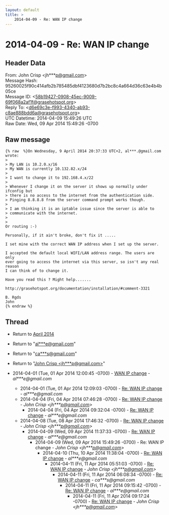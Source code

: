 ```yaml
---
layout: default
title: >
    2014-04-09 - Re: WAN IP change
---
```


# 2014-04-09 - Re: WAN IP change

## Header Data

From: John Crisp \<jh***p@gmail.com\><br>
Message Hash: 95260025f90c414afb2b785485dbf4123680d7b2bc8c4a664d36c63e4b4b05ce<br>
Message ID: \<58b19427-0908-45ec-9009-69f068a2af1f@grasehotspot.org\><br>
Reply To: \<d6e69c3e-f993-4340-ab93-c8ae888bdd6a@grasehotspot.org\><br>
UTC Datetime: 2014-04-09 15:49:26 UTC<br>
Raw Date: Wed, 09 Apr 2014 15:49:26 -0700<br>

## Raw message

```
{% raw  %}On Wednesday, 9 April 2014 20:37:33 UTC+2, al***.@gmail.com wrote:
>
> My LAN is 10.2.0.x/16
> My WAN is currently 10.132.82.x/24
>
> I want to change it to 192.168.4.x/22
>
> Whenever I change it on the server it shows up normally under ifconfig but 
> there is no access to the internet from the authentication side.
> Pinging 8.8.8.8 from the server command prompt works though.
>
> I am thinking it is an iptable issue since the server is able to 
> communicate with the internet.
>
>
Or routing :-)

Personally, if it ain't broke, don't fix it .....

I set mine with the correct WAN IP address when I set up the server.

I accepted the default local WIFI/LAN address range. The users are only 
ever going to access the internet via this server, so isn't any real reason 
I can think of to change it.

Have you read this ? Might help....... 

http://grasehotspot.org/documentation/installation/#comment-3321

B. Rgds
John
{% endraw %}
```

## Thread

+ Return to [April 2014](/archive/2014/04)

+ Return to "[al***e<span>@</span>gmail.com](/authors/al___e_at_gmail_com)"
+ Return to "[ca***s<span>@</span>gmail.com](/authors/ca___s_at_gmail_com)"
+ Return to "[John Crisp <jh***p<span>@</span>gmail.com>](/authors/jh___p_at_gmail_com)"

+ 2014-04-01 (Tue, 01 Apr 2014 12:00:45 -0700) - [WAN IP change](/archive/2014/04/023786302c7d571e0fdfc4f8e3f65f3f29d1149a86da91209cbea0afd7a81078) - _al***e@gmail.com_
  + 2014-04-01 (Tue, 01 Apr 2014 12:09:03 -0700) - [Re: WAN IP change](/archive/2014/04/8ab03792925c5e2cbf7cc62bf6241f539ebf17b9fdeba35d832522cd5b0690a9) - _al***e@gmail.com_
  + 2014-04-04 (Fri, 04 Apr 2014 07:46:28 -0700) - [Re: WAN IP change](/archive/2014/04/d1b8dec6f32172a4070bab885f7767321ee82918ef9698dc4450c36b65439548) - _John Crisp \<jh***p@gmail.com\>_
    + 2014-04-04 (Fri, 04 Apr 2014 09:32:04 -0700) - [Re: WAN IP change](/archive/2014/04/bacd610e2cbc80a592ca59b856004d7ed69bd6227ac66fa3a5f5cd56163bd459) - _al***e@gmail.com_
  + 2014-04-08 (Tue, 08 Apr 2014 17:46:32 -0700) - [Re: WAN IP change](/archive/2014/04/dcc7494364075d3b7a967a9995043ffce7ef77ea894878e847bc1a3908951726) - _John Crisp \<jh***p@gmail.com\>_
    + 2014-04-09 (Wed, 09 Apr 2014 11:37:33 -0700) - [Re: WAN IP change](/archive/2014/04/8404a463109ee263117ec5326587b28bc08fba97a47855b2865284a5bc1a1309) - _al***e@gmail.com_
      + 2014-04-09 (Wed, 09 Apr 2014 15:49:26 -0700) - Re: WAN IP change - _John Crisp \<jh***p@gmail.com\>_
        + 2014-04-10 (Thu, 10 Apr 2014 11:38:04 -0700) - [Re: WAN IP change](/archive/2014/04/6d7df35901f8c0119031afceff5f27f7d832293085f6ebbcdef8c002f0448362) - _al***e@gmail.com_
          + 2014-04-11 (Fri, 11 Apr 2014 05:51:03 -0700) - [Re: WAN IP change](/archive/2014/04/a116884b2679ccaaed605d85222a702543221248fad2d7ece2863359741c4b14) - _John Crisp \<jh***p@gmail.com\>_
            + 2014-04-11 (Fri, 11 Apr 2014 06:08:34 -0700) - [Re: WAN IP change](/archive/2014/04/99240e8a05f3f45d4dd597ed4c7e28796be04b153e1b3d4bac23a7c5a21d1554) - _ca***s@gmail.com_
              + 2014-04-11 (Fri, 11 Apr 2014 09:15:42 -0700) - [Re: WAN IP change](/archive/2014/04/ff289830e5c3b8c01355d403d6d7b87042138d8de340fa3fb7fc657eaedd47c0) - _al***e@gmail.com_
                + 2014-04-11 (Fri, 11 Apr 2014 09:17:24 -0700) - [Re: WAN IP change](/archive/2014/04/f463d6af0a3416323b6484843337e17ed7d6b9a9ebdbf0bf51b61ce7a38f2414) - _John Crisp \<jh***p@gmail.com\>_

